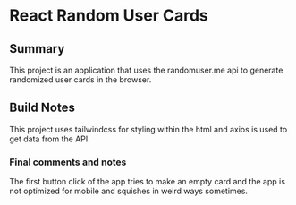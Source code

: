 # React Random User Cards

## Summary

This project is an application that uses the randomuser.me api to generate randomized user cards in the browser.

## Build Notes

This project uses tailwindcss for styling within the html and axios is used to get data from the API.

### Final comments and notes

The first button click of the app tries to make an empty card and the app is not optimized for mobile and squishes in weird ways sometimes.



